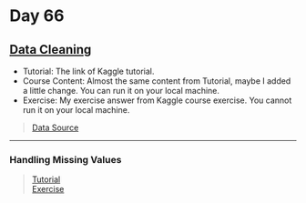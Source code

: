 # Day 66

## [Data Cleaning](https://www.kaggle.com/learn/data-cleaning)

- Tutorial: The link of Kaggle tutorial.
- Course Content: Almost the same content from Tutorial, maybe I added a little change. You can run it on your local machine.
- Exercise: My exercise answer from Kaggle course exercise. You cannot run it on your local machine.

> [Data Source](https://www.kaggle.com/maxhorowitz/nflplaybyplay2009to2016)

---

### Handling Missing Values

> [Tutorial](https://www.kaggle.com/alexisbcook/handling-missing-values)<br>
> [Exercise](exercise-handling-missing-values.ipynb)

